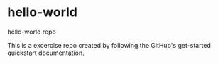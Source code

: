 # hello-world
hello-world repo

This is a excercise repo created by following the GitHub's get-started quickstart documentation.
